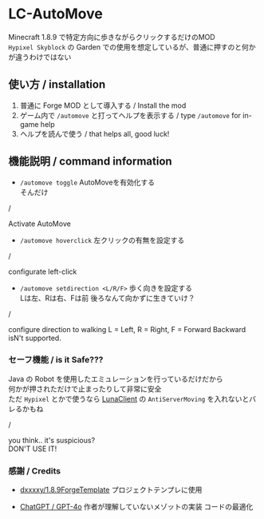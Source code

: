 # LC-AutoMove
 Minecraft 1.8.9 で特定方向に歩きながらクリックするだけのMOD <br>
 `Hypixel Skyblock` の Garden での使用を想定しているが、普通に押すのと何かが違うわけではない


## 使い方 / installation
1. 普通に Forge MOD として導入する / Install the mod
2. ゲーム内で `/automove` と打ってヘルプを表示する / type `/automove` for in-game help
3. ヘルプを読んで使う / that helps all, good luck!

## 機能説明 / command information
- `/automove toggle`
AutoMoveを有効化する <br/>
そんだけ

/

Activate AutoMove

- `/automove hoverclick`
左クリックの有無を設定する

/

configurate left-click

- `/automove setdirection <L/R/F>`
歩く向きを設定する <br/>
Lは左、Rは右、Fは前
後ろなんて向かずに生きていけ？

/

configure direction to walking
L = Left, R = Right, F = Forward
Backward isN't supported.


### セーフ機能 / is it Safe???
Java の Robot を使用したエミュレーションを行っているだけだから <br />
何かが押されただけで止まったりして非常に安全 <br />
ただ `Hypixel` とかで使うなら [LunaClient](https://github.com/luna724/LunaClient) の `AntiServerMoving` を入れないとバレるかもね <br>

/

you think.. it's suspicious? <br>
DON'T USE IT!


### 感謝 / Credits
- [dxxxxy/1.8.9ForgeTemplate](https://github.com/dxxxxy/1.8.9ForgeTemplate)
プロジェクトテンプレに使用

- [ChatGPT / GPT-4o](https://chatgpt.com/)
作者が理解していないメゾットの実装
コードの最適化
